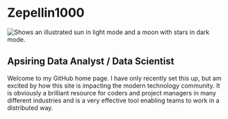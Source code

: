 # Zepellin1000
<picture>
  <source media="(prefers-color-scheme: dark)" srcset="https://user-images.githubusercontent.com/25423296/163456776-7f95b81a-f1ed-45f7-b7ab-8fa810d529fa.png">
  <source media="(prefers-color-scheme: light)" srcset="https://user-images.githubusercontent.com/25423296/163456779-a8556205-d0a5-45e2-ac17-42d089e3c3f8.png">
  <img alt="Shows an illustrated sun in light mode and a moon with stars in dark mode." src="https://user-images.githubusercontent.com/122213041/215332215-d6285edf-afcf-41c0-bd51-977fbf6407cb.jpg">
</picture>

## Apsiring Data Analyst / Data Scientist

Welcome to my GitHub home page. I have only recently set this up, but am excited by how this site is impacting the modern technology community. It is obviously a brilliant resource for coders and project managers in many different industries and is a very effective tool enabling teams to work in a distributed way.  
